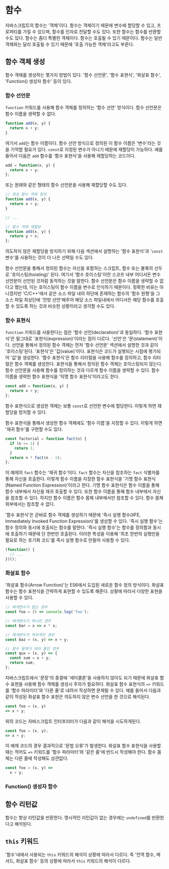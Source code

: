 # 함수
자바스크립트의 함수는 '객체'이다. 함수는 객체이기 때문에 변수에 할당할 수 있고, 프로퍼티를 가질 수 있으며, 함수를 인자로 전달할 수도 있다. 또한 함수는
함수를 반환할 수도 있다. 함수는 좀더 특별한 객체이다. 함수는 호출될 수 있기 때문이다. 함수는 일반 객체와는 달리 호출될 수 있기 때문에
'호출 가능한 객체'라고도 부른다.

## 함수 객체 생성
함수 객체를 생성하는 몇가지 방법이 있다. '함수 선언문', '함수 표현식', '화살표 함수', 'Function() 생성자 함수' 등이 있다.

### 함수 선언문
`function` 키워드를 사용해 함수 객체를 정의하는 '함수 선언' 방식이다. 함수 선언문은 함수 이름을 생략할 수 없다.

```javascript
function add(x, y) {
  return x + y;
}
```

여기서 `add`는 함수 이름이다. 함수 선언 방식으로 정의된 이 함수 이름은 '변수'라는 것을 기억할 필요가 있다. `const`로 지정된 변수가 아니기 때문에
재할당이 가능하다. 예를 들어서 다음은 `add` 함수를 '함수 표현식'을 사용해 재할당하는 코드이다.

```javascript
add = function(x, y) {
  return x + y;
};
```

또는 원래와 같은 형태의 함수 선언문을 사용해 재할당할 수도 있다.

```javascript
// 최초 함수 객체 정의
function add(x, y) {
  return x + y;
}

// ...

// 함수 객체 재할당
function add(x, y) {
  return y + x;
};
```

의도하지 않은 재할당을 방지하기 위해 다음 섹션에서 설명하는 '함수 표현식'과 '`const` 변수'를 사용하는 것이 더 나은 선택일 수도 있다.

함수 선언문을 통해서 정의된 함수는 자신을 포함하는 스크립트, 함수 또는 불록의 선두로 '호이스팅(hoisting)' 된다. 여기서 '함수 호이스팅'이란 스코프 내부
어디서든 변수 선언문이 선언된 것처럼 동작하는 것을 말한다. 함수 선언문은 함수 이름을 생략할 수 없다고 했는데, 이는 호이스팅이 함수 이름을 변수로 인식하기
때문이다. 정확한 비유는 아니겠지만 'C/C++'에서 같은 소스 파일 내의 하단에 존재하는 함수의 '함수 원형'을 그 소스 파일 최상단에 '전방 선언'해주어 해당
소스 파일내에서 어디서든 해당 함수를 호출할 수 있도록 하는 것과 비슷한 상황이라고 생각할 수도 있다.

### 함수 표현식
`function` 키워드를 사용한다는 점은 '함수 선언(declaration)'과 동일하다. '함수 표현식'은 말그대로 '표현식(expression)'이라는 점이 다르다.
'선언'은 '문(statement)'이다. 선언을 통해서 정의된 함수 객체는 먼저 '함수 선언문' 섹션에서 설명한 것과 같이 '호이스팅'된다. '표현식'은
'값(value)'이다. 표현식은 코드가 실행되는 시점에 평가되어 '값'을 생성한다. '함수 표현식'은 함수 리터럴을 사용해 함수를 정의하고, 함수 리터럴은 함수
객체를 생성한다. 표현식을 통해서 정의된 함수 객체는 호이스팅되지 않는다. 함수 선언문을 사용해 함수를 정의하는 것과 다르게 함수 이름을 생략할 수 있다.
함수 이름을 생략한 함수 표현식을 '익명 함수 표현식'이라고도 한다.

```javascript
const add = function(x, y) {
  return x + y;
};
```

함수 표현식으로 생성한 객체는 보통 `const`로 선언한 변수에 할당한다. 이렇게 하면 재할당을 방지할 수 있다.

함수 표현식을 통해서 생성한 함수 객체에도 '함수 이름'을 지정할 수 있다. 이렇게 하면 '재귀 함수'를 구현할 수도 있다.

```javascript
const factorial = function fact(n) {
  if (n <= 1) {
    return 1;
  }
  return n * fact(n - 1);
};
```

이 예제의 `fact` 함수는 '재귀 함수'이다. `fact` 함수는 자신을 참조하는 `fact` 식별자를 통해 자신을 호출한다. 이렇게 함수 이름을 지정한 함수 표현식을
'기명 함수 표현식(Named Function Expression)'이라고 한다. 기명 함수 표현식은 함수 이름을 통해 함수 내부에서 자신을 재귀 호출할 수 있다. 또한 함수
이름을 통해 함수 내부에서 자신을 참조할 수 있다. 하지만 함수 이름은 함수 몸체 내부에서만 참조할 수 있다. 함수 몸체 외부에서는 참조할 수 없다.

'함수 표현식'은 곧바로 함수 객체를 생성하기 때문에 '즉시 실행 함수(IIFE, Immediately Invoked Function Expression)'를 생성할 수 있다.
'즉시 실행 함수'는 함수 정의와 동시에 호출되는 함수를 말한다. '즉시 실행 함수'는 함수를 정의함과 동시에 호출하기 때문에 단 한번만 호출된다. 이러한 특성을
이용해 '최초 한번의 실행만을 필요로 하는 초기화 코드'를 즉시 실행 함수로 만들어 사용할 수 있다.

```javascript
(function() {
  // ...
})();
```

### 화살표 함수

'화살표 함수(Arrow Function)'는 ES6에서 도입된 새로운 함수 정의 방식이다. 화살표 함수는 함수 표현식을 간략하게 표현할 수 있도록 해준다. 상황에 따라서
다양한 표현을 사용할 수 있다.

```javascript
// 매개변수가 없는 경우
const foo = () => console.log('foo');

// 매개변수가 하나인 경우
const bar = x => x * x;

// 매개변수가 여러개인 경우
const baz = (x, y) => x + y;

// 함수 몸체가 여러 줄인 경우
const qux = (x, y) => {
  const sum = x + y;
  return sum;
};
```

자바스크립트에서 '문장'의 종결에 '세미콜론'을 사용하지 않아도 되기 때문에 화살표 함수 표현을 사용해 함수 객체를 생성시 주의가 필요하다. 화살표 함수 표현식의
`=>` 키워드를 '함수 파라미터'와 '다른 줄'로 내려서 작성하면 문제될 수 있다. 예를 들어서 다음과 같이 작성된 화살표 함수 표현은 의도하지 않은 변수 선언을
한 것으로 해석된다.

```javascript
const foo = (x, y)
=> x + y;
```

위의 코드는 자바스크립트 인터프리터가 다음과 같이 해석을 시도하게된다.

```javascript
const foo = (x, y);
=> x + y;
```

이 예제 코드의 경우 결과적으로 '문법 오류'가 발생한다. 화살표 함수 표현식을 사용할 때는 적어도 `=>` 키워드를 '함수 파라미터'와 '같은 줄'에 반드시 작성해야
한다. 함수 몸체는 다른 줄에 작성해도 상관없다.

```javascript
const foo = (x, y) =>
  x + y;
```

### Function() 생성자 함수

## 함수 리턴값
함수는 항상 리턴값을 반환한다. 명시적인 리턴값이 없는 경우에는 `undefined`를 반환한다고 해석된다.

## `this` 키워드

'함수'내에서 사용되는 `this` 키워드의 해석이 상황에 따라서 다르다. 즉 '전역 함수, 메서드, 화살표 함수' 등의 상황에 따라서 `this` 키워드의 해석이
다르다.
